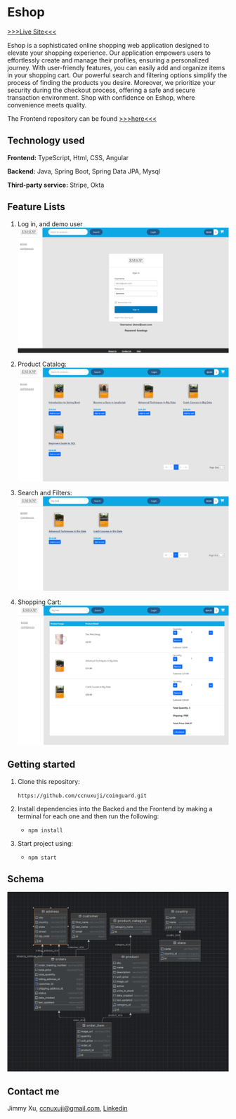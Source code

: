 # Eshop
[>>>Live Site<<<](https://www.ecommerce.jimmyxj.com/)

Eshop is a sophisticated online shopping web application designed to elevate your shopping experience. 
Our application empowers users to effortlessly create and manage their profiles, ensuring a personalized journey. 
With user-friendly features, you can easily add and organize items in your shopping cart. 
Our powerful search and filtering options simplify the process of finding the products you desire. 
Moreover, we prioritize your security during the checkout process, offering a safe and secure transaction environment. 
Shop with confidence on Eshop, where convenience meets quality.

The Frontend repository can be found [>>>here<<<](https://github.com/ccnuxuji/ecommerce_backend)
## Technology used
**Frontend:** TypeScript, Html, CSS, Angular

**Backend:** Java, Spring Boot, Spring Data JPA, Mysql

**Third-party service:** Stripe, Okta

## Feature Lists

1. Log in, and demo user
   ![signup-login](./images/login.png)

2. Product Catalog:
   ![stock-buy-sell](./images/products.png)

3. Search and Filters:
   ![add-to-watchlist](./images/search.png)

4. Shopping Cart:
   ![search-stock](./images/shoppingcart.png)

## Getting started
1. Clone this repository:

   `
   https://github.com/ccnuxuji/coinguard.git
   `
2. Install dependencies into the Backed and the Frontend by making a terminal for each one and then run the following:

    * `npm install`

3. Start project using:
    * `npm start`

## Schema
![db-schema](./images/eshopdb.png)

## Contact me

Jimmy Xu, ccnuxuji@gmail.com, [Linkedin](https://www.linkedin.com/in/ccnuxuji/)
